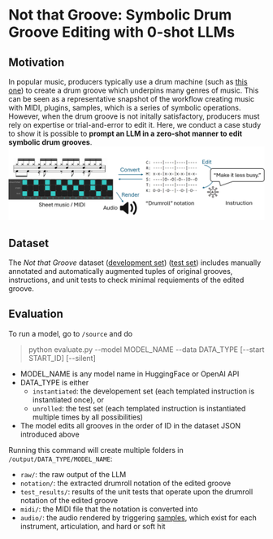 # Not that Groove: Symbolic Drum Groove Editing with 0-shot LLMs

## Motivation
In popular music, producers typically use a drum machine (such as [this one](https://drumbit.app/)) to create a drum groove which underpins many genres of music. This can be seen as a representative snapshot of the workflow creating music with MIDI, plugins, samples, which is a series of symbolic operations. However, when the drum groove is not initally satisfactory, producers must rely on expertise or trial-and-error to edit it. Here, we conduct a case study to show it is possible to **prompt an LLM in a zero-shot manner to edit symbolic drum grooves**. 
![Pipeline Overview](images/pipeline.png)

## Dataset
The *Not that Groove* dataset ([development set](prompts/requests_instantiated.json)) ([test set](prompts/requests_unrolled.json)) includes manually annotated and automatically augmented tuples of original grooves, instructions, and unit tests to check minimal requiements of the edited groove. 

## Evaluation
To run a model, go to `/source` and do
> python evaluate.py --model MODEL_NAME --data DATA_TYPE [--start START_ID] [--silent]

- MODEL_NAME is any model name in HuggingFace or OpenAI API
- DATA_TYPE is either 
  - `instantiated`: the developement set (each templated instruction is instantiated once), or 
  - `unrolled`: the test set (each templated instruction is instantiated multiple times by all possibilities)
- The model edits all grooves in the order of ID in the dataset JSON introduced above

Running this command will create multiple folders in `/output/DATA_TYPE/MODEL_NAME`:
- `raw/`: the raw output of the LLM
- `notation/`: the extracted drumroll notation of the edited groove
- `test_results/`: results of the unit tests that operate upon the drumroll notation of the edited groove
- `midi/`: the MIDI file that the notation is converted into
- `audio/`: the audio rendered by triggering [samples](/samples), which exist for each instrument, articulation, and hard or soft hit